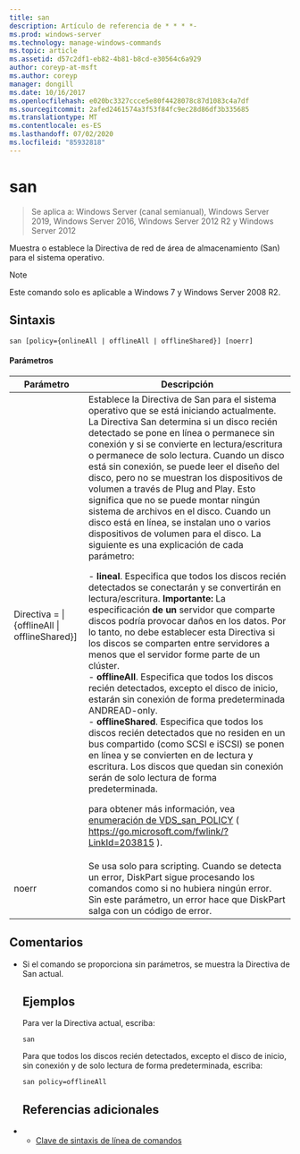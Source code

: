 ```yaml
---
title: san
description: Artículo de referencia de * * * *-
ms.prod: windows-server
ms.technology: manage-windows-commands
ms.topic: article
ms.assetid: d57c2df1-eb82-4b81-b8cd-e30564c6a929
author: coreyp-at-msft
ms.author: coreyp
manager: dongill
ms.date: 10/16/2017
ms.openlocfilehash: e020bc3327ccce5e80f4428078c87d1083c4a7df
ms.sourcegitcommit: 2afed2461574a3f53f84fc9ec28d86df3b335685
ms.translationtype: MT
ms.contentlocale: es-ES
ms.lasthandoff: 07/02/2020
ms.locfileid: "85932818"
---
```

# <a name="san"></a>san

> Se aplica a: Windows Server (canal semianual), Windows Server 2019, Windows Server 2016, Windows Server 2012 R2 y Windows Server 2012

Muestra o establece la Directiva de red de área de almacenamiento (San) para el sistema operativo.
> [!NOTE]
> Este comando solo es aplicable a Windows 7 y Windows Server 2008 R2.

## <a name="syntax"></a>Sintaxis
```
san [policy={onlineAll | offlineAll | offlineShared}] [noerr]
```
#### <a name="parameters"></a>Parámetros

|                          Parámetro                           |                                                                                                                                                                                                                                                                                                                                                                                                                                                                                                                                                                                                                                                                                                           Descripción                                                                                                                                                                                                                                                                                                                                                                                                                                                                                                                                                                                                                                                                                                            |
|--------------------------------------------------------------|----------------------------------------------------------------------------------------------------------------------------------------------------------------------------------------------------------------------------------------------------------------------------------------------------------------------------------------------------------------------------------------------------------------------------------------------------------------------------------------------------------------------------------------------------------------------------------------------------------------------------------------------------------------------------------------------------------------------------------------------------------------------------------------------------------------------------------------------------------------------------------------------------------------------------------------------------------------------------------------------------------------------------------------------------------------------------------------------------------------------------------------------------------------------------------------------------------------------------------------------------------------------------------------------------------------------------------------------------------------------------------------------------------------------------------|
| Directiva = &#124; {offlineAll &#124; offlineShared}] | Establece la Directiva de San para el sistema operativo que se está iniciando actualmente. La Directiva San determina si un disco recién detectado se pone en línea o permanece sin conexión y si se convierte en lectura/escritura o permanece de solo lectura. Cuando un disco está sin conexión, se puede leer el diseño del disco, pero no se muestran los dispositivos de volumen a través de Plug and Play. Esto significa que no se puede montar ningún sistema de archivos en el disco. Cuando un disco está en línea, se instalan uno o varios dispositivos de volumen para el disco. La siguiente es una explicación de cada parámetro:<p>-   **lineal**. Especifica que todos los discos recién detectados se conectarán y se convertirán en lectura/escritura. **Importante:**     La especificación **de un** servidor que comparte discos podría provocar daños en los datos. Por lo tanto, no debe establecer esta Directiva si los discos se comparten entre servidores a menos que el servidor forme parte de un clúster.<br />-   **offlineAll**. Especifica que todos los discos recién detectados, excepto el disco de inicio, estarán sin conexión de forma predeterminada ANDREAD-only.<br />-   **offlineShared**. Especifica que todos los discos recién detectados que no residen en un bus compartido (como SCSI e iSCSI) se ponen en línea y se convierten en de lectura y escritura. Los discos que quedan sin conexión serán de solo lectura de forma predeterminada.<p>para obtener más información, vea [enumeración de VDS_san_POLICY](https://go.microsoft.com/fwlink/?LinkId=203815) ( <https://go.microsoft.com/fwlink/?LinkId=203815> ). |
|                            noerr                             |                                                                                                                                                                                                                                                                                                                                                                                                                                                                                                                                                                                                            Se usa solo para scripting. Cuando se detecta un error, DiskPart sigue procesando los comandos como si no hubiera ningún error. Sin este parámetro, un error hace que DiskPart salga con un código de error.                                                                                                                                                                                                                                                                                                                                                                                                                                                                                                                                                                                                             |

## <a name="remarks"></a>Comentarios
- Si el comando se proporciona sin parámetros, se muestra la Directiva de San actual.
  ## <a name="examples"></a>Ejemplos
  Para ver la Directiva actual, escriba:
  ```
  san
  ```
  Para que todos los discos recién detectados, excepto el disco de inicio, sin conexión y de solo lectura de forma predeterminada, escriba:
  ```
  san policy=offlineAll
  ```
  ## <a name="additional-references"></a>Referencias adicionales
- - [Clave de sintaxis de línea de comandos](command-line-syntax-key.md)
